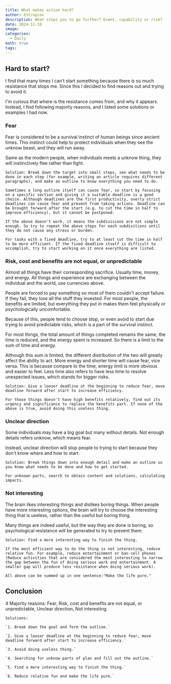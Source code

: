 ```yaml
---
title: What makes action hard?
author: Entropiex
description: What stops you to go further? Event, capability or risk?
date: 2024-11-18
image: 
categories:
  - Daily
math: true
tags:
---
```

## Hard to start?

I find that many times I can’t start something because there is so much resistance that stops me. Since this I decided to find reasons out and trying to avoid it.

I'm curious that where is the resistance comes from, and why it appears. Instead, I find following majority reasons, and I listed some solutions or examples I had now.
### Fear

Fear is considered to be a survival instinct of human beings since ancient times. This instinct could help to protect individuals when they see the unknow beast, and they will run away.

Same as the modern people, when individuals meets a unknow thing, they will instinctively flee rather than fight.

`Solution: Break down the target into small steps, see what needs to be done in each step (for example, writing an article requires different paragraphs), and make an outline to know everything you need to do. `

`Sometimes a long outline itself can cause fear, so start by focusing on a specific section and giving it a suitable deadline is a good choice. Although deadlines are the first productivity, overly strict deadlines can cause fear and prevent from taking actions. Deadline can be brought forward after the start (e.g. to cut the time in half to improve efficiency), but it cannot be postponed.`

`If the above doesn't work, it means the subdivisions are not simple enough. So try to repeat the above steps for each subdivitions until they do not cause any stress or burden.`

`For tasks with a fixed deadline, try to at least cut the time in half to be more efficient. If the fixed deadline itself is difficult to accomplish, try to start working on it once everything are listed.`
### Risk, cost and benefits are not equal, or unpredictable

Almost all things have their corresponding sacrifice. Usually time, money, and energy. All things and experience are exchanging between the individual and the world, use currencies above.

People are forced to pay something so most of them couldn't accept failure. If they fail, they lose all the stuff they invested. For most people, the benefits are limited, but everything they put in makes them feel physically or psychologically uncomfortable.

Because of this, people tend to choose stop, or even avoid to start due trying to avoid predictable risks, which is a part of the survival instinct.

For most things, the total amount of things completed remains the same, the time is reduced, and the energy spent is increased. So there is a limit to the sum of time and energy. 

Although this sum is limited, the different distribution of the two will greatly affect the ability to act. More energy and shorter time will cause fear, vice versa. This is because compare to the time, energy limit is more obvious and easier to feel. Less time also refers to have less time to resolve unexpected issues, which stands for bigger risks.

`Solution: Give a looser deadline at the beginning to reduce fear, move deadline forward after start to increase efficiency.`

`For those things doesn't have high benefits relatively, find out its urgency and significance to replace the benefits part. If none of the above is true, avoid doing this useless thing.`
### Unclear direction

Some individuals may have a big goal but many without details. Not enough details refers unknow, which means fear.

Instead, unclear direction will stop people to trying to start because they don't know where and how to start.

`Solution: Break things down into enough detail and make an outline so you know what needs to be done and how to get started.`

`For unknown parts, search to obtain content and solutions, calculating impacts.`
### Not interesting

The brain likes interesting things and dislikes boring things. When people have more interesting options, the brain will try to choose the interesting thing that is useless, rather than the useful but boring thing.

Many things are indeed useful, but the way they are done is boring, so psychological resistance will be generated to try to prevent them.

`Solution: Find a more interesting way to finish the thing.`

`If the most efficient way to do the thing is not interesting, reduce relative fun. For example, reduce entertainment or ban cell phones (Reduce activities that are considered the most interesting to narrow the gap between the fun of doing serious work and entertainment. A smaller gap will produce less resistance when doing serious work).`

`All above can be summed up in one sentence:"Make the life pure."`
## Conclusion 

4 Majority reasons: Fear, Risk, cost and benefits are not equal, or unpredictable, Unclear direction, Not interesting.

`Solutions:`

	`1. Break down the goal and form the outline.`
	
	`2. Give a looser deadline at the beginning to reduce fear, move deadline forward after start to increase efficiency.`
	
	`3. Avoid doing useless thing.`
	
	`4. Searching for unknow parts of plan and fill out the outline.`
	
	`5. Find a more interesting way to finish the thing.`
	
	`6. Reduce relative fun and make the life pure.`